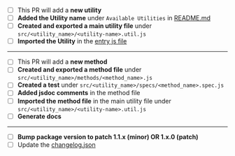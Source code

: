 - [ ] This PR will add a **new utility**
- [ ] **Added the Utility name** under `Available Utilities` in [README.md](../README.md)
- [ ] **Created and exported a main utility file** under `src/<utility_name>/<utility-name>.util.js`
- [ ] **Imported the Utility** in the [entry js file](../src/index.js)

----

- [ ] This PR will add a **new method**
- [ ] **Created and exported a method file** under `src/<utility_name>/methods/<method_name>.js`
- [ ] **Created a test** under `src/<utility_name>/specs/<method_name>.spec.js`
- [ ] **Added jsdoc comments** in the method file
- [ ] **Imported the method file** in the main utility file under `src/<utility_name>/<utility-name>.util.js`
- [ ] **Generate docs**

----

- [ ] **Bump package version to patch 1.1.x (minor) OR 1.x.0 (patch)**
- [ ] Update the [changelog.json](./changelog.json)
